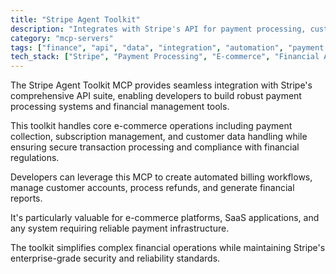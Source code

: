 ```yaml
---
title: "Stripe Agent Toolkit"
description: "Integrates with Stripe's API for payment processing, customer management, and financial operations in e-commerce and billing workflows."
category: "mcp-servers"
tags: ["finance", "api", "data", "integration", "automation", "payment processing", "customer management", "financial operations"]
tech_stack: ["Stripe", "Payment Processing", "E-commerce", "Financial APIs", "Subscription Management", "Billing Workflows", "Refund Processing", "Financial Reporting"]
---
```


The Stripe Agent Toolkit MCP provides seamless integration with Stripe's comprehensive API suite, enabling developers to build robust payment processing systems and financial management tools. 

This toolkit handles core e-commerce operations including payment collection, subscription management, and customer data handling while ensuring secure transaction processing and compliance with financial regulations.

Developers can leverage this MCP to create automated billing workflows, manage customer accounts, process refunds, and generate financial reports. 

It's particularly valuable for e-commerce platforms, SaaS applications, and any system requiring reliable payment infrastructure. 

The toolkit simplifies complex financial operations while maintaining Stripe's enterprise-grade security and reliability standards.